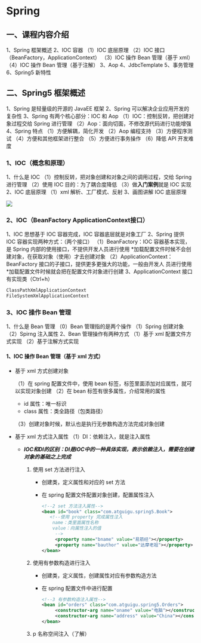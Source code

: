 # Spring

## 一、课程内容介绍

1、Spring 框架概述 
2、IOC 容器
（1）IOC 底层原理
（2）IOC 接口（BeanFactory，ApplicationContext）
（3）IOC 操作 Bean 管理（基于 xml）
（4）IOC 操作 Bean 管理（基于注解）
3、Aop
4、JdbcTemplate
5、事务管理
6、Spring5 新特性

## 二、Spring5 框架概述

1、Spring 是轻量级的开源的 JavaEE 框架
2、Spring 可以解决企业应用开发的复杂性
3、Spring 有两个核心部分：IOC 和 Aop
（1）IOC：控制反转，把创建对象过程交给 Spring 进行管理
（2）Aop：面向切面，不修改源代码进行功能增强
4、Spring 特点
（1）方便解耦，简化开发
（2）Aop 编程支持
（3）方便程序测试
（4）方便和其他框架进行整合
（5）方便进行事务操作
（6）降低 API 开发难度

### 1、IOC（概念和原理）

1、什么是 IOC
（1）控制反转，把对象创建和对象之间的调用过程，交给 Spring 进行管理
（2）使用 IOC 目的：为了耦合度降低
（3）做**入门案例**就是 IOC 实现
2、IOC 底层原理
（1）xml 解析、工厂模式、反射
3、画图讲解 IOC 底层原理

![](Spring.assets/图2.png)

### 2、IOC（BeanFactory ApplicationContext接口）

1、IOC 思想基于 IOC 容器完成，IOC 容器底层就是对象工厂
2、Spring 提供 IOC 容器实现两种方式：（两个接口）
（1）BeanFactory：IOC 容器基本实现，是 Spring 内部的使用接口，不提供开发人员进行使用
*加载配置文件时候不会创建对象，在获取对象（使用）才去创建对象
（2）ApplicationContext：BeanFactory 接口的子接口，提供更多更强大的功能，一般由开发人
员进行使用
*加载配置文件时候就会把在配置文件对象进行创建
3、ApplicationContext 接口有实现类（Ctrl+h）

```java
ClassPathXmlApplicationContext
FileSystemXmlApplicationContext
```

### 3、IOC	操作 Bean 管理

1、什么是 Bean 管理
（0）Bean 管理指的是两个操作
（1）Spring 创建对象
（2）Spirng 注入属性
2、Bean 管理操作有两种方式
（1）基于 xml 配置文件方式实现
（2）基于注解方式实现

#### 1、IOC 操作 Bean 管理（基于 xml 方式）

- 基于 xml 方式创建对象

  （1）在 spring 配置文件中，使用 bean 标签，标签里面添加对应属性，就可以实现对象创建
  （2）在 bean 标签有很多属性，介绍常用的属性
  * id 属性：唯一标识
  * class 属性：类全路径（包类路径）

  （3）创建对象时候，默认也是执行无参数构造方法完成对象创建

- 基于 xml 方式注入属性
  （1）DI：依赖注入，就是注入属性

  - ***IOC和DI的区别：DI是IOC中的一种具体实现，表示依赖注入，需要在创建对象的基础之上完成***

    1. 使用 set 方法进行注入

       - 创建类，定义属性和对应的 set 方法

       - 在 spring 配置文件配置对象创建，配置属性注入

         ```xml
         <!--2 set 方法注入属性-->
         <bean id="book" class="com.atguigu.spring5.Book">
          	<!--使用 property 完成属性注入
         	 name：类里面属性名称
         	 value：向属性注入的值
              -->
              <property name="bname" value="易筋经"></property>
              <property name="bauthor" value="达摩老祖"></property>
         </bean>
         ```

    2. 使用有参数构造进行注入

       - 创建类，定义属性，创建属性对应有参数构造方法

       - 在 spring 配置文件中进行配置

         ```xml
         <!--3 有参数构造注入属性-->
         <bean id="orders" class="com.atguigu.spring5.Orders">
              <constructor-arg name="oname" value="电脑"></constructor-arg>
              <constructor-arg name="address" value="China"></constructor-arg>
         </bean>
         ```

    3. p 名称空间注入（了解）
